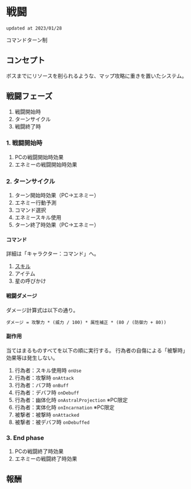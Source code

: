 # 戦闘

```
updated at 2023/01/28
```

コマンドターン制

## コンセプト

ボスまでにリソースを削られるような、マップ攻略に重きを置いたシステム。

## 戦闘フェーズ

1. 戦闘開始時
1. ターンサイクル
1. 戦闘終了時

### 1. 戦闘開始時

1. PCの戦闘開始時効果
2. エネミーの戦闘開始時効果

### 2. ターンサイクル

1. ターン開始時効果（PC→エネミー）
2. エネミー行動予測
3. コマンド選択
4. エネミースキル使用
5. ターン終了時効果（PC→エネミー）

#### コマンド

詳細は「キャラクター：コマンド」へ。

1. [スキル]()
2. アイテム
3. 星の呼びかけ

#### 戦闘ダメージ

ダメージ計算式は以下の通り。

```
ダメージ = 攻撃力 * (威力 / 100) * 属性補正 * (80 / (防御力 + 80))
```

#### 副作用

当てはまるものすべてを以下の順に実行する。
行為者の自傷による「被撃時」効果等は発生しない。

1. 行為者：スキル使用時 `onUse`
2. 行為者：攻撃時 `onAttack`
3. 行為者：バフ時 `onBuff`
4. 行為者：デバフ時 `onDebuff`
5. 行為者：幽体化時 `onAstralProjection` ※PC限定
6. 行為者：実体化時 `onIncarnation` ※PC限定
7. 被撃者：被撃時 `onAttacked`
8. 被撃者：被デバフ時 `onDebuffed`

### 3. End phase

1. PCの戦闘終了時効果
2. エネミーの戦闘終了時効果

## 報酬

 